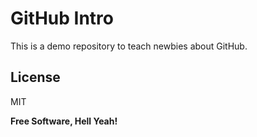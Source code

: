 # GitHub Intro

This is a demo repository to teach newbies about GitHub.

License
----

MIT


**Free Software, Hell Yeah!**
